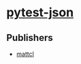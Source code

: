 # [pytest-json](https://pypi.org/project/pytest-json)



## Publishers
- [mattcl](https://pypi.org/user/mattcl)

